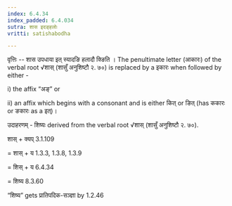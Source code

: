 ```yaml
---
index: 6.4.34
index_padded: 6.4.034
sutra: शास इदङ्हलोः
vritti: satishabodha

---
```

वृत्तिः -- शास उपधाया इत् स्यादङि हलादौ क्ङिति । The penultimate letter (आकारः) of the verbal root √शास् (शासुँ अनुशिष्टौ २. ७०) is replaced by a इकारः when followed by either -

i) the affix “अङ्” or

ii) an affix which begins with a consonant and is either कित् or ङित् (has ककारः or ङकारः as a इत्)।


उदाहरणम् - शिष्यः derived from the verbal root √शास् (शासुँ अनुशिष्टौ २. ७०).


शास् + क्यप् 3.1.109

= शास् + य 1.3.3, 1.3.8, 1.3.9

= शिस् + य 6.4.34

= शिष्य 8.3.60


“शिष्य” gets प्रातिपदिक-सञ्ज्ञा by 1.2.46